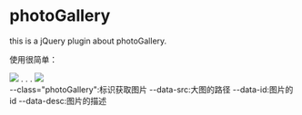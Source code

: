 # photoGallery
this is a jQuery plugin about photoGallery.

使用很简单：
<div id="photoGallery-container">
	<img class="photoGallery" data-src="img/1.jpg" src="img/1.jpg" data-id="pic_1" data-desc="图片1">
	.
	.
	.
	<img class="photoGallery" data-src="img/8.jpg" src="img/8.jpg" data-id="pic_8" data-desc="图片8">
</div>
--class="photoGallery":标识获取图片
--data-src:大图的路径
--data-id:图片的id
--data-desc:图片的描述
